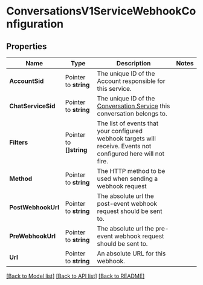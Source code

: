 # ConversationsV1ServiceWebhookConfiguration

## Properties

Name | Type | Description | Notes
------------ | ------------- | ------------- | -------------
**AccountSid** | Pointer to **string** | The unique ID of the Account responsible for this service. |
**ChatServiceSid** | Pointer to **string** | The unique ID of the [Conversation Service](https://www.twilio.com/docs/conversations/api/service-resource) this conversation belongs to. |
**Filters** | Pointer to **[]string** | The list of events that your configured webhook targets will receive. Events not configured here will not fire. |
**Method** | Pointer to **string** | The HTTP method to be used when sending a webhook request |
**PostWebhookUrl** | Pointer to **string** | The absolute url the post-event webhook request should be sent to. |
**PreWebhookUrl** | Pointer to **string** | The absolute url the pre-event webhook request should be sent to. |
**Url** | Pointer to **string** | An absolute URL for this webhook. |

[[Back to Model list]](../README.md#documentation-for-models) [[Back to API list]](../README.md#documentation-for-api-endpoints) [[Back to README]](../README.md)


